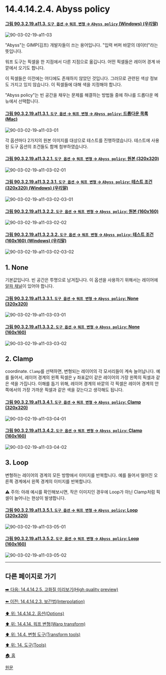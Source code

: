 # 14.4.14.2.4. Abyss policy

<a id="90-03-02-19-a11-03"></a>

#### [그림 90.3.2.19.a11.3. `도구 옵션` → `워프 변형` → `Abyss policy` (Windows) (우리말)](./90-03-02-19-warp_transform.md#90-03-02-19-a11-03)
![90-03-02-19-a11-03](https://github.com/wonder13662/gimp/assets/15767104/21146d60-9d86-4abf-8977-9d2a2ac9d1c3)

"Abyss"는 GIMP(김프) 개발자들이 쓰는 용어입니다. "입력 버퍼 바깥의 데이터"라는 뜻입니다.

워프 도구는 픽셀을 한 지점에서 다른 지점으로 옮깁니다. 어떤 픽셀들은 레이어 경계 바깥에서 오기도 합니다.

이 픽셀들은 이전에는 어디에도 존재하지 않았던 것입니다. 그러므로 관련된 색상 정보도 가지고 있지 않습니다. 이 픽셀들에 대해 색을 지정해야 합니다.

"Abyss policy"는 빈 공간을 채우는 문제를 해결하는 방법들 중에 하나를 드롭다운 메뉴에서 선택합니다.

<a id="90-03-02-19-a11-03-01"></a>

#### [그림 90.3.2.19.a11.3.1. `도구 옵션` → `워프 변형` → `Abyss policy`: 드롭다운 목록 (Mac)](./90-03-02-19-warp_transform.md#90-03-02-19-a11-03-01)
![90-03-02-19-a11-03-01](https://github.com/wonder13662/gimp/assets/15767104/36433490-31d7-4300-a5e9-02e02b50f646)

각 옵션마다 2가지의 원본 이미지를 대상으로 테스트를 진행하였습니다. 테스트에 사용된 도구 옵션의 조건들도 함께 첨부하였습니다.

<a id="90-03-02-19-a11-03-02-01"></a>

#### [그림 90.3.2.19.a11.3.2.1. `도구 옵션` → `워프 변형` → `Abyss policy`: 원본 (320x320)](./90-03-02-19-warp_transform.md#90-03-02-19-a11-03-02-01)
![90-03-02-19-a11-03-02-01](https://github.com/wonder13662/gimp/assets/15767104/995924ce-1558-4d1f-9278-15c54bb3e620)

<a id="90-03-02-19-a11-03-02-03-01"></a>

#### [그림 90.3.2.19.a11.3.2.3.1. `도구 옵션` → `워프 변형` → `Abyss policy`: 테스트 조건 (320x320) (Windows) (우리말)](./90-03-02-19-warp_transform.md#90-03-02-19-a11-03-02-03-01)
![90-03-02-19-a11-03-02-03-01](https://github.com/wonder13662/gimp/assets/15767104/06cbc079-e56c-4525-b734-8e12ee6b7767)

<a id="90-03-02-19-a11-03-02-02"></a>

#### [그림 90.3.2.19.a11.3.2.2. `도구 옵션` → `워프 변형` → `Abyss policy`: 원본 (160x160)](./90-03-02-19-warp_transform.md#90-03-02-19-a11-03-02-02)
![90-03-02-19-a11-03-02-02](https://github.com/wonder13662/gimp/assets/15767104/58673f31-aab2-4b94-9582-8eb0f88a8c33)

<a id="90-03-02-19-a11-03-02-03-02"></a>

#### [그림 90.3.2.19.a11.3.2.3.2. `도구 옵션` → `워프 변형` → `Abyss policy`: 테스트 조건 (160x160) (Windows) (우리말)](./90-03-02-19-warp_transform.md#90-03-02-19-a11-03-02-03-02)
![90-03-02-19-a11-03-02-03-02](https://github.com/wonder13662/gimp/assets/15767104/2d2dbdf3-c9e0-466b-b9a6-e0e096831851)

## 1. None
기본값입니다. 빈 공간은 투명으로 남겨집니다. 이 옵션을 사용하기 위해서는 레이어에 [알파 채널](./19-glossaryx-alpha_channel.md)이 있어야 합니다.

<a id="90-03-02-19-a11-03-03-01"></a>

#### [그림 90.3.2.19.a11.3.3.1. `도구 옵션` → `워프 변형` → `Abyss policy`: None (320x320)](./90-03-02-19-warp_transform.md#90-03-02-19-a11-03-03-01)
![90-03-02-19-a11-03-03-01](https://github.com/wonder13662/gimp/assets/15767104/4d9b3a90-1a56-4081-8d6e-4b3814831235)

<a id="90-03-02-19-a11-03-03-02"></a>

#### [그림 90.3.2.19.a11.3.3.2. `도구 옵션` → `워프 변형` → `Abyss policy`: None (160x160)](./90-03-02-19-warp_transform.md#90-03-02-19-a11-03-03-02)
![90-03-02-19-a11-03-03-02](https://github.com/wonder13662/gimp/assets/15767104/59be88ce-7db1-46e7-be2f-9c27438dc4ba)

## 2. Clamp
coordinate. 
`Clamp`를 선택하면, 변형되는 레이어의 각 모서리들이 계속 늘어납니다. 예를 들어서, 레이어 경계의 왼쪽 픽셀은 y 좌표값이 같은 레이어의 가장 왼쪽의 픽셀과 같은 색을 가집니다. 이해를 돕기 위해, 레이어 경계의 바깥의 각 픽셀은 레이어 경계의 안쪽에서의 가장 가까운 픽셀과 같은 색을 갖는다고 생각해도 됩니다.

<a id="90-03-02-19-a11-03-04-01"></a>

#### [그림 90.3.2.19.a11.3.4.1. `도구 옵션` → `워프 변형` → `Abyss policy`: Clamp (320x320)](./90-03-02-19-warp_transform.md#90-03-02-19-a11-03-04-01)
![90-03-02-19-a11-03-04-01](https://github.com/wonder13662/gimp/assets/15767104/89984a48-2ee7-4e80-b549-f2fec52d31c7)

<a id="90-03-02-19-a11-03-04-02"></a>

#### [그림 90.3.2.19.a11.3.4.2. `도구 옵션` → `워프 변형` → `Abyss policy`: Clamp (160x160)](./90-03-02-19-warp_transform.md#90-03-02-19-a11-03-04-02)
![90-03-02-19-a11-03-04-02](https://github.com/wonder13662/gimp/assets/15767104/a14a8bf6-11ac-4650-bf54-97ef25b3010d)

## 3. Loop
변형하는 레이어의 경계의 모든 방향애서 이미지를 반복합니다. 예를 들어서 떨어진 오른쪽 경계에서 왼쪽 경계의 이미지를 반복합니다.

⚠️ 주의: 아래 예시를 확인해보시면, 작은 이미지인 경우에 Loop가 아닌 Clamp처럼 픽셀이 늘어나는 현상이 발생합니다.

<a id="90-03-02-19-a11-03-05-01"></a>

#### [그림 90.3.2.19.a11.3.5.1. `도구 옵션` → `워프 변형` → `Abyss policy`: Loop (320x320)](./90-03-02-19-warp_transform.md#90-03-02-19-a11-03-05-01)
![90-03-02-19-a11-03-05-01](https://github.com/wonder13662/gimp/assets/15767104/973a37da-fe92-4d4a-8a3c-bcabaeaeb9ff)

<a id="90-03-02-19-a11-03-05-02"></a>

#### [그림 90.3.2.19.a11.3.5.2. `도구 옵션` → `워프 변형` → `Abyss policy`: Loop (160x160)](./90-03-02-19-warp_transform.md#90-03-02-19-a11-03-05-02)
![90-03-02-19-a11-03-05-02](https://github.com/wonder13662/gimp/assets/15767104/3fcf1ce4-1339-41f6-9aea-a82b244d39c3)

***

## 다른 페이지로 가기

[➡️ 다음: 14.4.14.2.5. 고화질 미리보기(High quality preview)](./14-04-14-02-05-high_quality_preview.md)

[⬅️ 이전: 14.4.14.2.3. 보간법(Interpolation)](./14-04-14-02-03-interpolation.md)

[⬆️ 위: 14.4.14.2. 옵션(Options)](./14-04-14-02-00-options.md)

[⬆️ 위: 14.4.14. 워프 변형(Warp transform)](./14-04-14-00-warp-transform.md)

[⬆️ 위: 14.4. 변형 도구(Transform tools)](./14-04-00-transform-tools.md)

[⬆️ 위: 14. 도구(Tools)](./14-00-tools.md)

[🏠 홈](./00-home.md)

[원문](https://docs.gimp.org/2.10/ko/gimp-tool-warp.html#idm16304)